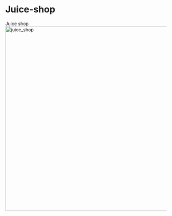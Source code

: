 # Juice-shop
Juice shop
<img width="577" alt="juice_shop" src="https://user-images.githubusercontent.com/90072739/210473733-db92c643-a6c9-4ec6-8545-30499a8eb843.png">
